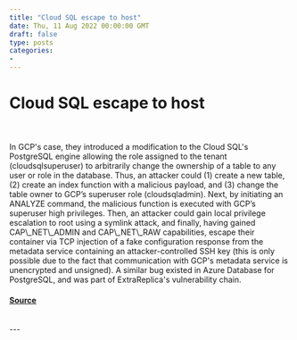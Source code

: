 ```yaml
---
title: "Cloud SQL escape to host"
date: Thu, 11 Aug 2022 00:00:00 GMT
draft: false
type: posts
categories: 
- 
---
```

# Cloud SQL escape to host

<br/>

<br/>
In GCP's case, they introduced a modification to the Cloud SQL's PostgreSQL engine allowing the role assigned to the tenant (cloudsqlsuperuser) to arbitrarily change the ownership of a table to any user or role in the database. Thus, an attacker could (1) create a new table, (2) create an index function with a malicious payload, and (3) change the table owner to GCP’s superuser role (cloudsqladmin). Next, by initiating an ANALYZE command, the malicious function is executed with GCP’s superuser high privileges. Then, an attacker could gain local privilege escalation to root using a symlink attack, and finally, having gained CAP\_NET\_ADMIN and CAP\_NET\_RAW capabilities, escape their container via TCP injection of a fake configuration response from the metadata service containing an attacker-controlled SSH key (this is only possible due to the fact that communication with GCP's metadata service is unencrypted and unsigned). A similar bug existed in Azure Database for PostgreSQL, and was part of ExtraReplica's vulnerability chain.

#### [Source](https://www.cloudvulndb.org/cloudsql-escape)

<br/>
---
